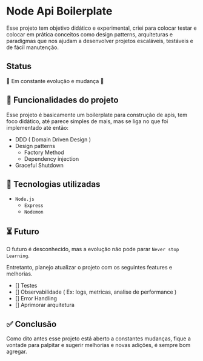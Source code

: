 # Node Api Boilerplate

Esse projeto tem objetivo didático e experimental, criei para colocar testar e colocar em prática conceitos como design patterns, arquiteturas e paradigmas que nos ajudam a desenvolver projetos escaláveis, testáveis e de fácil manutenção.

## Status

🚧 Em constante evolução e mudança 🚧


## 🔨 Funcionalidades do projeto

Esse projeto é basicamente um boilerplate para construção de apis, tem foco didático, até parece simples de mais, mas se liga no que foi implementado até então:

* DDD ( Domain Driven Design )
* Design patterns
    * Factory Method
    * Dependency injection
* Graceful Shutdown

## 🧰 Tecnologias utilizadas

* `Node.js`
    * `Express`
    * `Nodemon`

## ⏳ Futuro

O futuro é desconhecido, mas a evolução não pode parar
`Never stop Learning`.

Entretanto, planejo atualizar o projeto com os seguintes features e melhorias.

- [] Testes
- [] Observabilidade ( Ex: logs, metricas, analise de performance )
- [] Error Handling
- [] Aprimorar arquitetura

## ✅ Conclusão

Como dito antes esse projeto está aberto a constantes mudanças, fique a vontade para palpitar e sugerir melhorias e novas adições, é sempre bom agregar.

